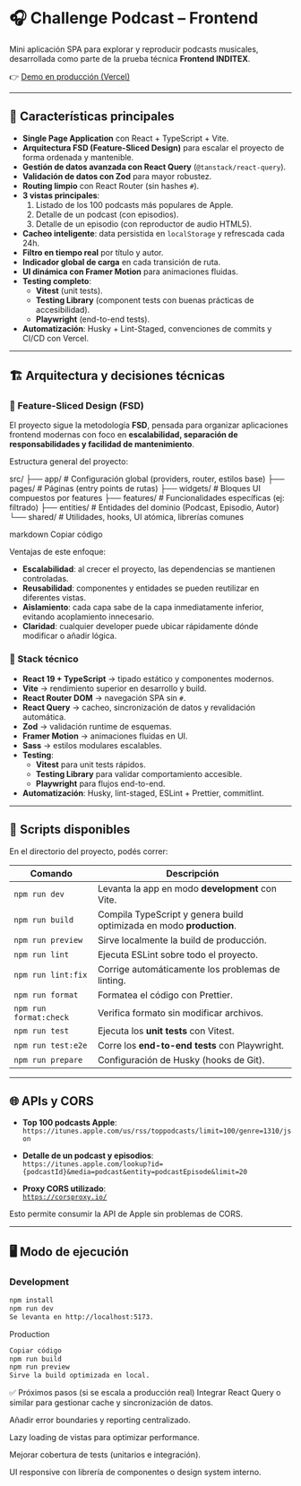 # 🎧 Challenge Podcast – Frontend

Mini aplicación SPA para explorar y reproducir podcasts musicales, desarrollada como parte de la prueba técnica **Frontend INDITEX**.

👉 [Demo en producción (Vercel)](https://challenge-podcast-l3k77o85a-davids-projects-9d077315.vercel.app/)

---

## 📌 Características principales

- **Single Page Application** con React + TypeScript + Vite.
- **Arquitectura FSD (Feature-Sliced Design)** para escalar el proyecto de forma ordenada y mantenible.
- **Gestión de datos avanzada con React Query** (`@tanstack/react-query`).
- **Validación de datos con Zod** para mayor robustez.
- **Routing limpio** con React Router (sin hashes `#`).
- **3 vistas principales**:
  1. Listado de los 100 podcasts más populares de Apple.
  2. Detalle de un podcast (con episodios).
  3. Detalle de un episodio (con reproductor de audio HTML5).
- **Cacheo inteligente**: data persistida en `localStorage` y refrescada cada 24h.
- **Filtro en tiempo real** por título y autor.
- **Indicador global de carga** en cada transición de ruta.
- **UI dinámica con Framer Motion** para animaciones fluidas.
- **Testing completo**:
  - **Vitest** (unit tests).
  - **Testing Library** (component tests con buenas prácticas de accesibilidad).
  - **Playwright** (end-to-end tests).
- **Automatización**: Husky + Lint-Staged, convenciones de commits y CI/CD con Vercel.

---

## 🏗️ Arquitectura y decisiones técnicas

### 🔹 Feature-Sliced Design (FSD)

El proyecto sigue la metodología **FSD**, pensada para organizar aplicaciones frontend modernas con foco en **escalabilidad, separación de responsabilidades y facilidad de mantenimiento**.

Estructura general del proyecto:

src/
├── app/ # Configuración global (providers, router, estilos base)
├── pages/ # Páginas (entry points de rutas)
├── widgets/ # Bloques UI compuestos por features
├── features/ # Funcionalidades específicas (ej: filtrado)
├── entities/ # Entidades del dominio (Podcast, Episodio, Autor)
└── shared/ # Utilidades, hooks, UI atómica, librerías comunes

markdown
Copiar código

Ventajas de este enfoque:

- **Escalabilidad**: al crecer el proyecto, las dependencias se mantienen controladas.
- **Reusabilidad**: componentes y entidades se pueden reutilizar en diferentes vistas.
- **Aislamiento**: cada capa sabe de la capa inmediatamente inferior, evitando acoplamiento innecesario.
- **Claridad**: cualquier developer puede ubicar rápidamente dónde modificar o añadir lógica.

### 🔹 Stack técnico

- **React 19 + TypeScript** → tipado estático y componentes modernos.
- **Vite** → rendimiento superior en desarrollo y build.
- **React Router DOM** → navegación SPA sin `#`.
- **React Query** → cacheo, sincronización de datos y revalidación automática.
- **Zod** → validación runtime de esquemas.
- **Framer Motion** → animaciones fluidas en UI.
- **Sass** → estilos modulares escalables.
- **Testing**:
  - **Vitest** para unit tests rápidos.
  - **Testing Library** para validar comportamiento accesible.
  - **Playwright** para flujos end-to-end.
- **Automatización**: Husky, lint-staged, ESLint + Prettier, commitlint.

---

## 🚀 Scripts disponibles

En el directorio del proyecto, podés correr:

| Comando                | Descripción                                                          |
| ---------------------- | -------------------------------------------------------------------- |
| `npm run dev`          | Levanta la app en modo **development** con Vite.                     |
| `npm run build`        | Compila TypeScript y genera build optimizada en modo **production**. |
| `npm run preview`      | Sirve localmente la build de producción.                             |
| `npm run lint`         | Ejecuta ESLint sobre todo el proyecto.                               |
| `npm run lint:fix`     | Corrige automáticamente los problemas de linting.                    |
| `npm run format`       | Formatea el código con Prettier.                                     |
| `npm run format:check` | Verifica formato sin modificar archivos.                             |
| `npm run test`         | Ejecuta los **unit tests** con Vitest.                               |
| `npm run test:e2e`     | Corre los **end-to-end tests** con Playwright.                       |
| `npm run prepare`      | Configuración de Husky (hooks de Git).                               |

---

## 🌐 APIs y CORS

- **Top 100 podcasts Apple**:  
  `https://itunes.apple.com/us/rss/toppodcasts/limit=100/genre=1310/json`

- **Detalle de un podcast y episodios**:  
  `https://itunes.apple.com/lookup?id={podcastId}&media=podcast&entity=podcastEpisode&limit=20`

- **Proxy CORS utilizado**:  
  [`https://corsproxy.io/`](https://corsproxy.io/)

Esto permite consumir la API de Apple sin problemas de CORS.

---

## 🖥️ Modo de ejecución

### Development

```bash
npm install
npm run dev
Se levanta en http://localhost:5173.
```

Production

```bash
Copiar código
npm run build
npm run preview
Sirve la build optimizada en local.
```

✅ Próximos pasos (si se escala a producción real)
Integrar React Query o similar para gestionar cache y sincronización de datos.

Añadir error boundaries y reporting centralizado.

Lazy loading de vistas para optimizar performance.

Mejorar cobertura de tests (unitarios e integración).

UI responsive con librería de componentes o design system interno.
